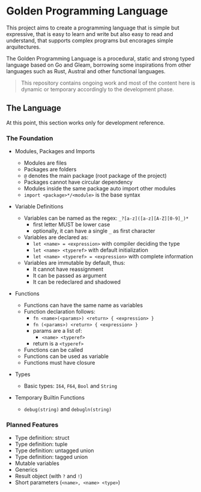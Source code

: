 # Golden Programming Language

This project aims to create a programming language that is simple but expressive, that is easy to learn and write but also easy to read and understand, that supports complex programs but encorages simple arquitectures. 

The Golden Programming Language is a procedural, static and strong typed language based on Go and Gleam, borrowing some inspirations from other languages such as Rust, Austral and other functional languages.

> This repository contains ongoing work and most of the content here is dynamic or temporary accordingly to the development phase.

## The Language

At this point, this section works only for development reference.

### The Foundation

- Modules, Packages and Imports
  - Modules are files
  - Packages are folders
  - `@` denotes the main package (root package of the project)
  - Packages cannot have circular dependency
  - Modules inside the same package auto import other modules
  - `import <package>*/<module>` is the base syntax

- Variable Definitions
  - Variables can be named as the regex: `_?[a-z]([a-z][A-Z][0-9]_)*`
    - first letter MUST be lower case
    - optionally, it can have a single `_` as first character
  - Variables are declared as:
    - `let <name> = <expression>` with compiler deciding the type
    - `let <name> <typeref>` with default initialization
    - `let <name> <typeref> = <expression>` with complete information
  - Variables are immutable by default, thus:
    - It cannot have reassignment
    - It can be passed as argument
    - It can be redeclared and shadowed

- Functions
  - Functions can have the same name as variables
  - Function declaration follows:
    - `fn <name>(<params>) <return> { <expression> }`
    - `fn (<params>) <return> { <expression> }`
    - params are a list of:
      - `<name> <typeref>`
    - return is a `<typeref>`
  - Functions can be called
  - Functions can be used as variable
  - Functions must have closure

- Types
  - Basic types: `I64`, `F64`, `Bool` and `String`

- Temporary Builtin Functions
  - `debug(string)` and `debugln(string)`

### Planned Features

- Type definition: struct
- Type definition: tuple
- Type definition: untagged union
- Type definition: tagged union
- Mutable variables
- Generics
- Result object (with `?` and `!`)
- Short parameters (`<name>, <name> <type>`)